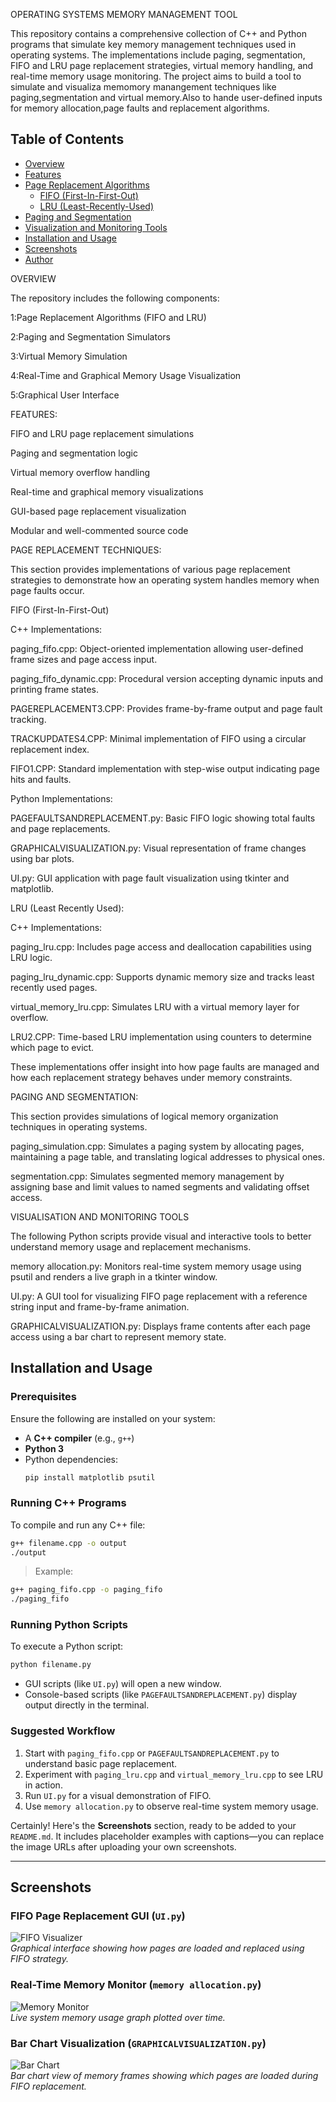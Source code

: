 OPERATING SYSTEMS MEMORY MANAGEMENT TOOL

This repository contains a comprehensive collection of C++ and Python programs that simulate key memory management techniques used in operating systems. The implementations include paging, segmentation, FIFO and LRU page replacement strategies, virtual memory handling, and real-time memory usage monitoring. The project aims to build a tool to simulate and visualiza memomory manangement techniques like paging,segmentation and virtual memory.Also to hande user-defined inputs for memory allocation,page faults and replacement algorithms.


## Table of Contents

- [Overview](#overview)  
- [Features](#features)  
- [Page Replacement Algorithms](#page-replacement-algorithms)  
  - [FIFO (First-In-First-Out)](#fifo-first-in-first-out)  
  - [LRU (Least-Recently-Used)](#lru-least-recently-used)  
- [Paging and Segmentation](#paging-and-segmentation)  
- [Visualization and Monitoring Tools](#visualization-and-monitoring-tools)  
- [Installation and Usage](#installation-and-usage)  
- [Screenshots](#screenshots)  
- [Author](#author)


OVERVIEW

The repository includes the following components:

1:Page Replacement Algorithms (FIFO and LRU)

2:Paging and Segmentation Simulators

3:Virtual Memory Simulation

4:Real-Time and Graphical Memory Usage Visualization

5:Graphical  User Interface

FEATURES:

FIFO and LRU page replacement simulations

Paging and segmentation logic

Virtual memory overflow handling

Real-time and graphical memory visualizations

GUI-based page replacement visualization

Modular and well-commented source code

PAGE REPLACEMENT TECHNIQUES:

This section provides implementations of various page replacement strategies to demonstrate how an operating system handles memory when page faults occur.

FIFO (First-In-First-Out)

C++ Implementations:

paging_fifo.cpp: Object-oriented implementation allowing user-defined frame sizes and page access input.

paging_fifo_dynamic.cpp: Procedural version accepting dynamic inputs and printing frame states.

PAGEREPLACEMENT3.CPP: Provides frame-by-frame output and page fault tracking.

TRACKUPDATES4.CPP: Minimal implementation of FIFO using a circular replacement index.

FIFO1.CPP: Standard implementation with step-wise output indicating page hits and faults.

Python Implementations:


PAGEFAULTSANDREPLACEMENT.py: Basic FIFO logic showing total faults and page replacements.

GRAPHICALVISUALIZATION.py: Visual representation of frame changes using bar plots.

UI.py: GUI application with page fault visualization using tkinter and matplotlib.

LRU (Least Recently Used):

C++ Implementations:

paging_lru.cpp: Includes page access and deallocation capabilities using LRU logic.

paging_lru_dynamic.cpp: Supports dynamic memory size and tracks least recently used pages.

virtual_memory_lru.cpp: Simulates LRU with a virtual memory layer for overflow.

LRU2.CPP: Time-based LRU implementation using counters to determine which page to evict.

These implementations offer insight into how page faults are managed and how each replacement strategy behaves under memory constraints.

PAGING AND SEGMENTATION:

This section provides simulations of logical memory organization techniques in operating systems.

paging_simulation.cpp: Simulates a paging system by allocating pages, maintaining a page table, and translating logical addresses to physical ones.

segmentation.cpp: Simulates segmented memory management by assigning base and limit values to named segments and validating offset access.

VISUALISATION AND MONITORING TOOLS

The following Python scripts provide visual and interactive tools to better understand memory usage and replacement mechanisms.

memory allocation.py: Monitors real-time system memory usage using psutil and renders a live graph in a tkinter window.

UI.py: A GUI tool for visualizing FIFO page replacement with a reference string input and frame-by-frame animation.

GRAPHICALVISUALIZATION.py: Displays frame contents after each page access using a bar chart to represent memory state.

## Installation and Usage

### Prerequisites

Ensure the following are installed on your system:

- A **C++ compiler** (e.g., `g++`)
- **Python 3**
- Python dependencies:
  ```bash
  pip install matplotlib psutil
  ```

### Running C++ Programs

To compile and run any C++ file:

```bash
g++ filename.cpp -o output
./output
```

> Example:
```bash
g++ paging_fifo.cpp -o paging_fifo
./paging_fifo
```

### Running Python Scripts

To execute a Python script:

```bash
python filename.py
```

- GUI scripts (like `UI.py`) will open a new window.
- Console-based scripts (like `PAGEFAULTSANDREPLACEMENT.py`) display output directly in the terminal.

### Suggested Workflow

1. Start with `paging_fifo.cpp` or `PAGEFAULTSANDREPLACEMENT.py` to understand basic page replacement.
2. Experiment with `paging_lru.cpp` and `virtual_memory_lru.cpp` to see LRU in action.
3. Run `UI.py` for a visual demonstration of FIFO.
4. Use `memory allocation.py` to observe real-time system memory usage.

Certainly! Here's the **Screenshots** section, ready to be added to your `README.md`. It includes placeholder examples with captions—you can replace the image URLs after uploading your own screenshots.

---

## Screenshots

### FIFO Page Replacement GUI (`UI.py`)
![FIFO Visualizer](https://user-images.githubusercontent.com/your-id/fifo_gui.png)  
*Graphical interface showing how pages are loaded and replaced using FIFO strategy.*


### Real-Time Memory Monitor (`memory allocation.py`)
![Memory Monitor](https://user-images.githubusercontent.com/your-id/memory_monitor.png)  
*Live system memory usage graph plotted over time.*


### Bar Chart Visualization (`GRAPHICALVISUALIZATION.py`)
![Bar Chart](https://user-images.githubusercontent.com/your-id/bar_chart.png)  
*Bar chart view of memory frames showing which pages are loaded during FIFO replacement.*


